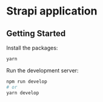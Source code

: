 # Strapi application

## Getting Started

Install the packages:

```bash
yarn

```

Run the development server:

```bash
npm run develop
# or
yarn develop
```
